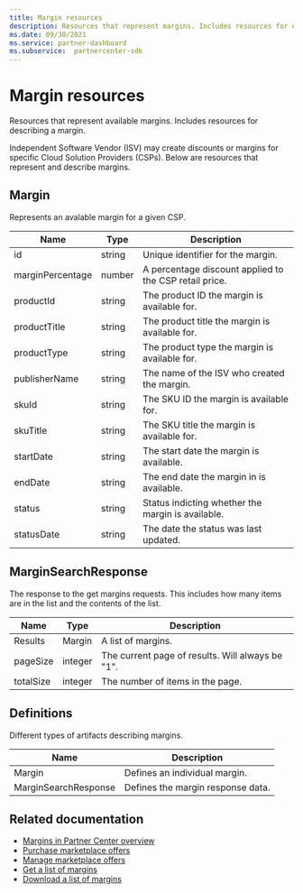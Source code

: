 ```yaml
---
title: Margin resources
description: Resources that represent margins. Includes resources for describing the margins.
ms.date: 09/30/2021
ms.service: partner-dashboard
ms.subservice:  partnercenter-sdk
---
```


# Margin resources

Resources that represent available margins. Includes resources for describing a margin.  

Independent Software Vendor (ISV) may create discounts or margins for specific Cloud Solution Providers (CSPs). Below are resources that represent and describe margins.
				
## Margin					
						
Represents an avalable margin for a given CSP.
				
| Name            | Type            | Description                               |
|-----------------|-----------------|-------------------------------------------|
| id              | string          | Unique identifier for the margin.         |
| marginPercentage | number         | A percentage discount applied to the CSP retail price.  |
| productId       | string          | The product ID the margin is available for.   |
| productTitle    | string          | The product title the margin is available for. |
| productType     | string          | The product type the margin is available for.   |
| publisherName   | string          | The name of the ISV who created the margin.  |
| skuId           | string          | The SKU ID the margin is available for.  |
| skuTitle        | string          | The SKU title the margin is available for. |
| startDate       | string          | The start date the margin is available. |
| endDate         | string          | The end date the margin in is available. |
| status          | string          | Status indicting whether the margin is available. |
| statusDate      | string          | The date the status was last updated. |

## MarginSearchResponse

The response to the get margins requests. This includes how many items are in the list and the contents of the list.

| Name            | Type            | Description                               |
|-----------------|-----------------|-------------------------------------------|				
| Results         | Margin          | A list of margins.                        |
| pageSize        | integer         | The current page of results. Will always be "1". |
| totalSize       | integer         | The number of items in the page.          |

## Definitions

Different types of artifacts describing margins.					

| Name            | Description          |
|-----------------|----------------------|
| Margin |  Defines an individual margin.  | 	
| MarginSearchResponse |  Defines the margin response data.  | 	
		
## Related documentation

- [Margins in Partner Center overview](/partner-center/csp-commercial-marketplace-margins)
- [Purchase marketplace offers](/partner-center/csp-commercial-marketplace-purchase)
- [Manage marketplace offers](/partner-center/csp-commercial-marketplace-manage)
- [Get a list of margins](get-margins.md)
- [Download a list of margins](download-margins.md)
